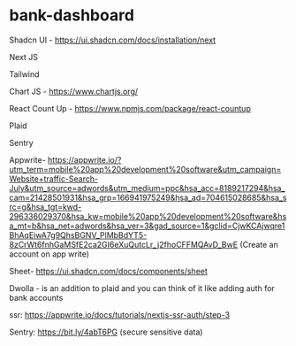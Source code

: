 # bank-dashboard


Shadcn UI - https://ui.shadcn.com/docs/installation/next

Next JS

Tailwind 

Chart JS - https://www.chartjs.org/

React Count Up - https://www.npmjs.com/package/react-countup

Plaid

Sentry

Appwrite- https://appwrite.io/?utm_term=mobile%20app%20development%20software&utm_campaign=Website+traffic-Search-July&utm_source=adwords&utm_medium=ppc&hsa_acc=8189217294&hsa_cam=21428501931&hsa_grp=166941975249&hsa_ad=704615028685&hsa_src=g&hsa_tgt=kwd-296336029370&hsa_kw=mobile%20app%20development%20software&hsa_mt=b&hsa_net=adwords&hsa_ver=3&gad_source=1&gclid=CjwKCAjwqre1BhAqEiwA7g9QhsBGNV_PlMbBdYT5-8zCrWt6fnhGaMSfE2ca2GI6eXuQutcLr_j2fhoCFFMQAvD_BwE
(Create an account on app write)

Sheet- https://ui.shadcn.com/docs/components/sheet

Dwolla - is an addition to plaid and you can think of it like adding auth for bank accounts

ssr: https://appwrite.io/docs/tutorials/nextjs-ssr-auth/step-3

Sentry:  https://bit.ly/4abT6PG (secure sensitive data)

